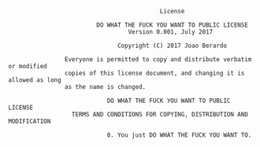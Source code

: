                                                License

                             DO WHAT THE FUCK YOU WANT TO PUBLIC LICENSE
                                      Version 0.001, July 2017

                                   Copyright (C) 2017 Joao Berardo

                    Everyone is permitted to copy and distribute verbatim or modified
                    copies of this license document, and changing it is allowed as long
                    as the name is changed.

                                DO WHAT THE FUCK YOU WANT TO PUBLIC LICENSE
                      TERMS AND CONDITIONS FOR COPYING, DISTRIBUTION AND MODIFICATION

                                0. You just DO WHAT THE FUCK YOU WANT TO.
